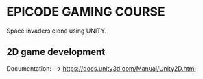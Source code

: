 # EPICODE GAMING COURSE

Space invaders clone using UNITY.

## 2D game development

Documentation:  -->  https://docs.unity3d.com/Manual/Unity2D.html


